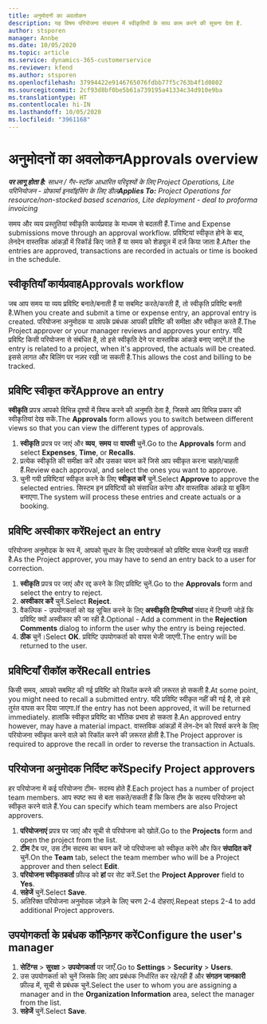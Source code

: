 ```yaml
---
title: अनुमोदनों का अवलोकन
description: यह विषय परियोजना संचालन में स्वीकृतियों के साथ काम करने की सूचना देता है.
author: stsporen
manager: Annbe
ms.date: 10/05/2020
ms.topic: article
ms.service: dynamics-365-customerservice
ms.reviewer: kfend
ms.author: stsporen
ms.openlocfilehash: 37994422e9146765076fdbb77f5c763b4f1d0802
ms.sourcegitcommit: 2cf93d8bf0be5b61a739195a41334c34d910e9ba
ms.translationtype: HT
ms.contentlocale: hi-IN
ms.lasthandoff: 10/05/2020
ms.locfileid: "3961168"
---
```

# <a name="approvals-overview"></a><span data-ttu-id="9d270-103">अनुमोदनों का अवलोकन</span><span class="sxs-lookup"><span data-stu-id="9d270-103">Approvals overview</span></span>

<span data-ttu-id="9d270-104">_**पर लागू होता है:** साधन / गैर-स्टॉक आधारित परिदृश्यों के लिए Project Operations, Lite परिनियोजन - प्रोफार्मा इनवॉइसिंग के लिए डील_</span><span class="sxs-lookup"><span data-stu-id="9d270-104">_**Applies To:** Project Operations for resource/non-stocked based scenarios, Lite deployment - deal to proforma invoicing_</span></span>

<span data-ttu-id="9d270-105">समय और व्यय प्रस्तुतियां स्वीकृति कार्यप्रवाह के माध्यम से बदलती हैं.</span><span class="sxs-lookup"><span data-stu-id="9d270-105">Time and Expense submissions move through an approval workflow.</span></span> <span data-ttu-id="9d270-106">प्रविष्टियां स्वीकृत होने के बाद, लेनदेन वास्तविक आंकड़ों में रिकॉर्ड किए जाते हैं या समय को शेड्यूल में दर्ज किया जाता है.</span><span class="sxs-lookup"><span data-stu-id="9d270-106">After the entries are approved, transactions are recorded in actuals or time is booked in the schedule.</span></span>

## <a name="approvals-workflow"></a><span data-ttu-id="9d270-107">स्वीकृतियाँ कार्यप्रवाह</span><span class="sxs-lookup"><span data-stu-id="9d270-107">Approvals workflow</span></span>
<span data-ttu-id="9d270-108">जब आप समय या व्यय प्रविष्टि बनाते/बनाती हैं या सबमिट करते/करती हैं, तो स्वीकृति प्रविष्टि बनती है.</span><span class="sxs-lookup"><span data-stu-id="9d270-108">When you create and submit a time or expense entry, an approval entry is created.</span></span> <span data-ttu-id="9d270-109">परियोजना अनुमोदक या आपके प्रबंधक आपकी प्रविष्टि की समीक्षा और स्वीकृत करते हैं.</span><span class="sxs-lookup"><span data-stu-id="9d270-109">The Project approver or your manager reviews and approves your entry.</span></span> <span data-ttu-id="9d270-110">यदि प्रविष्टि किसी परियोजना से संबंधित है, तो इसे स्वीकृति देने पर वास्तविक आंकड़े बनाए जाएंगे.</span><span class="sxs-lookup"><span data-stu-id="9d270-110">If the entry is related to a project, when it's approved, the actuals will be created.</span></span> <span data-ttu-id="9d270-111">इससे लागत और बिलिंग पर नज़र रखी जा सकती है.</span><span class="sxs-lookup"><span data-stu-id="9d270-111">This allows the cost and billing to be tracked.</span></span> 

## <a name="approve-an-entry"></a><span data-ttu-id="9d270-112">प्रविष्टि स्वीकृत करें</span><span class="sxs-lookup"><span data-stu-id="9d270-112">Approve an entry</span></span>
<span data-ttu-id="9d270-113">**स्वीकृति** प्रपत्र आपको विभिन्न दृश्यों में स्विच करने की अनुमति देता है, जिससे आप विभिन्न प्रकार की स्वीकृतियां देख सकें.</span><span class="sxs-lookup"><span data-stu-id="9d270-113">The **Approvals** form allows you to switch between different views so that you can view the different types of approvals.</span></span>
  
1. <span data-ttu-id="9d270-114">**स्वीकृति** प्रपत्र पर जाएं और **व्यय**, **समय** या **वापसी** चुनें.</span><span class="sxs-lookup"><span data-stu-id="9d270-114">Go to the **Approvals** form and select **Expenses**, **Time**, or **Recalls**.</span></span>
2. <span data-ttu-id="9d270-115">प्रत्येक स्वीकृति की समीक्षा करें और उसका चयन करें जिसे आप स्वीकृत करना चाहते/चाहती हैं.</span><span class="sxs-lookup"><span data-stu-id="9d270-115">Review each approval, and select the ones you want to approve.</span></span>
3. <span data-ttu-id="9d270-116">चुनी गयी प्रविष्टियां स्वीकृत करने के लिए **स्वीकृत करें** चुनें.</span><span class="sxs-lookup"><span data-stu-id="9d270-116">Select **Approve** to approve the selected entries.</span></span>
<span data-ttu-id="9d270-117">सिस्टम इन प्रविष्टियों को संसाधित करेगा और वास्तविक आंकड़े या बुकिंग बनाएगा.</span><span class="sxs-lookup"><span data-stu-id="9d270-117">The system will process these entries and create actuals or a booking.</span></span>

## <a name="reject-an-entry"></a><span data-ttu-id="9d270-118">प्रविष्टि अस्वीकार करें</span><span class="sxs-lookup"><span data-stu-id="9d270-118">Reject an entry</span></span>
<span data-ttu-id="9d270-119">परियोजना अनुमोदक के रूप में, आपको सुधार के लिए उपयोगकर्ता को प्रविष्टि वापस भेजनी पड़ सकती है.</span><span class="sxs-lookup"><span data-stu-id="9d270-119">As the Project approver, you may have to send an entry back to a user for correction.</span></span>
  
1. <span data-ttu-id="9d270-120">**स्वीकृति** प्रपत्र पर जाएं और रद्द करने के लिए प्रविष्टि चुनें.</span><span class="sxs-lookup"><span data-stu-id="9d270-120">Go to the **Approvals** form and select the entry to reject.</span></span> 
2. <span data-ttu-id="9d270-121">**अस्वीकार करें** चुनें.</span><span class="sxs-lookup"><span data-stu-id="9d270-121">Select **Reject**.</span></span>
3. <span data-ttu-id="9d270-122">वैकल्पिक - उपयोगकर्ता को यह सूचित करने के लिए **अस्वीकृति टिप्पणियां** संवाद में टिप्पणी जोड़ें कि प्रविष्टि क्यों अस्वीकार की जा रही है.</span><span class="sxs-lookup"><span data-stu-id="9d270-122">Optional - Add a comment in the **Rejection Comments** dialog to inform the user why the entry is being rejected.</span></span>
4. <span data-ttu-id="9d270-123">**ठीक** चुनें।</span><span class="sxs-lookup"><span data-stu-id="9d270-123">Select **OK**.</span></span> <span data-ttu-id="9d270-124">प्रविष्टि उपयोगकर्ता को वापस भेजी जाएगी.</span><span class="sxs-lookup"><span data-stu-id="9d270-124">The entry will be returned to the user.</span></span>
  
## <a name="recall-entries"></a><span data-ttu-id="9d270-125">प्रविष्टियाँ रीकॉल करें</span><span class="sxs-lookup"><span data-stu-id="9d270-125">Recall entries</span></span>
<span data-ttu-id="9d270-126">किसी समय, आपको सबमिट की गई प्रविष्टि को रिकॉल करने की ज़रूरत हो सकती है.</span><span class="sxs-lookup"><span data-stu-id="9d270-126">At some point, you might need to recall a submitted entry.</span></span> <span data-ttu-id="9d270-127">यदि प्रविष्टि स्वीकृत नहीं की गई है, तो इसे तुरंत वापस कर दिया जाएगा.</span><span class="sxs-lookup"><span data-stu-id="9d270-127">If the entry has not been approved, it will be returned immediately.</span></span> <span data-ttu-id="9d270-128">हालांकि स्वीकृत प्रविष्टि का भौतिक प्रभाव हो सकता है.</span><span class="sxs-lookup"><span data-stu-id="9d270-128">An approved entry however, may have a material impact.</span></span> <span data-ttu-id="9d270-129">वास्तविक आंकड़ों में लेन-देन को रिवर्स करने के लिए परियोजना स्वीकृत करने वाले को रिकॉल करने की ज़रूरत होती है.</span><span class="sxs-lookup"><span data-stu-id="9d270-129">The Project approver is required to approve the recall in order to reverse the transaction in Actuals.</span></span>

## <a name="specify-project-approvers"></a><span data-ttu-id="9d270-130">परियोजना अनुमोदक निर्दिष्ट करें</span><span class="sxs-lookup"><span data-stu-id="9d270-130">Specify Project approvers</span></span>
<span data-ttu-id="9d270-131">हर परियोजना में कई परियोजना टीम- सदस्य होते हैं.</span><span class="sxs-lookup"><span data-stu-id="9d270-131">Each project has a number of project team members.</span></span> <span data-ttu-id="9d270-132">आप स्पष्ट रूप से बता सकते/सकती हैं कि किस टीम के सदस्य परियोजना को स्वीकृत करने वाले हैं.</span><span class="sxs-lookup"><span data-stu-id="9d270-132">You can specify which team members are also Project approvers.</span></span>

1. <span data-ttu-id="9d270-133">**परियोजनाएं** प्रपत्र पर जाएं और सूची से परियोजना को खोलें.</span><span class="sxs-lookup"><span data-stu-id="9d270-133">Go to the **Projects** form and open the project from the list.</span></span>
2. <span data-ttu-id="9d270-134">**टीम** टैब पर, उस टीम सदस्य का चयन करें जो परियोजना को स्वीकृत करेंगे और फिर **संपादित करें** चुनें.</span><span class="sxs-lookup"><span data-stu-id="9d270-134">On the **Team** tab, select the team member who will be a Project approver and then select **Edit**.</span></span>
3. <span data-ttu-id="9d270-135">**परियोजना स्वीकृतकर्ता** फ़ील्ड को **हां** पर सेट करें.</span><span class="sxs-lookup"><span data-stu-id="9d270-135">Set the **Project Approver** field to **Yes**.</span></span>
4. <span data-ttu-id="9d270-136">**सहेजें** चुनें.</span><span class="sxs-lookup"><span data-stu-id="9d270-136">Select **Save**.</span></span>
5. <span data-ttu-id="9d270-137">अतिरिक्त परियोजना अनुमोदक जोड़ने के लिए चरण 2-4 दोहराएं.</span><span class="sxs-lookup"><span data-stu-id="9d270-137">Repeat steps 2-4 to add additional Project approvers.</span></span>

## <a name="configure-the-users-manager"></a><span data-ttu-id="9d270-138">उपयोगकर्ता के प्रबंधक कॉन्फ़िगर करें</span><span class="sxs-lookup"><span data-stu-id="9d270-138">Configure the user's manager</span></span>

1. <span data-ttu-id="9d270-139">**सेटिंग्स** > **सुरक्षा** > **उपयोगकर्ता** पर जाएँ.</span><span class="sxs-lookup"><span data-stu-id="9d270-139">Go to **Settings** > **Security** > **Users**.</span></span>
2. <span data-ttu-id="9d270-140">उस उपयोगकर्ता को चुनें जिसके लिए आप प्रबंधक निर्धारित कर रहे/रही हैं और **संगठन जानकारी** फ़ील्ड में, सूची से प्रबंधक चुनें.</span><span class="sxs-lookup"><span data-stu-id="9d270-140">Select the user to whom you are assigning a manager and in the **Organization Information** area, select the manager from the list.</span></span> 
3. <span data-ttu-id="9d270-141">**सहेजें** चुनें.</span><span class="sxs-lookup"><span data-stu-id="9d270-141">Select **Save**.</span></span>


